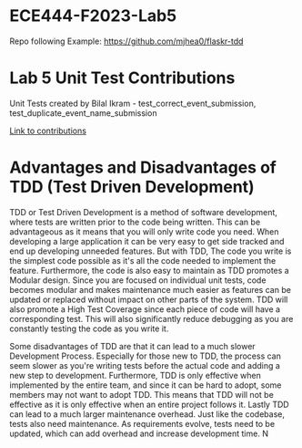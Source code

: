# ECE444-F2023-Lab5
Repo following Example: https://github.com/mjhea0/flaskr-tdd

# Lab 5 Unit Test Contributions
Unit Tests created by Bilal Ikram - test_correct_event_submission, test_duplicate_event_name_submission

[Link to contributions](https://github.com/ECE444-2023Fall/project-1-web-application-design-group17-jigglies/blob/6e4cc5a29df1a1a8bdae58c46ed1885c185123cb/tests/app_test.py#L92-L131)

# Advantages and Disadvantages of TDD (Test Driven Development)
TDD or Test Driven Development is a method of software development, where tests are written prior to the code being written. This can be advantageous as it means that you will only write code you need. When developing a large application it can be very easy to get side tracked and end up developing unneeded features. But with TDD, The code you write is the simplest code possible as it's all the code needed to implement the feature. Furthermore, the code is also easy to maintain as TDD promotes a Modular design. Since you are focused on individual unit tests, code becomes modular and makes maintenance much easier as features can be updated or replaced without impact on other parts of the system. TDD will also promote a High Test Coverage since each piece of code will have a corresponding test. This will also significantly reduce debugging as you are constantly testing the code as you write it.

Some disadvantages of TDD are that it can lead to a much slower Development Process. Especially for those new to TDD, the process can seem slower as you're writing tests before the actual code and adding a new step to development. Furthermore, TDD is only effective when implemented by the entire team, and since it can be hard to adopt, some members may not want to adopt TDD. This means that TDD will not be effective as it is only effective when an entire project follows it. Lastly TDD can lead to a much larger maintenance overhead. Just like the codebase, tests also need maintenance. As requirements evolve, tests need to be updated, which can add overhead and increase development time. 
N